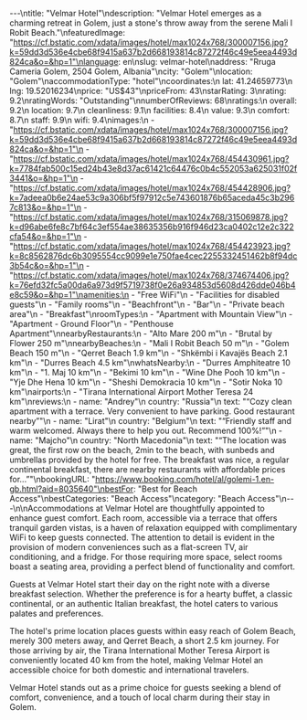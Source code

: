 ---\ntitle: "Velmar Hotel"\ndescription: "Velmar Hotel emerges as a charming retreat in Golem, just a stone's throw away from the serene Mali I Robit Beach."\nfeaturedImage: "https://cf.bstatic.com/xdata/images/hotel/max1024x768/300007156.jpg?k=59dd3d536e4cbe68f9415a637b2d668193814c87272f46c49e5eea4493d824ca&o=&hp=1"\nlanguage: en\nslug: velmar-hotel\naddress: "Rruga Cameria Golem, 2504 Golem, Albania"\ncity: "Golem"\nlocation: "Golem"\naccommodationType: "hotel"\ncoordinates:\n  lat: 41.24659773\n  lng: 19.52016234\nprice: "US$43"\npriceFrom: 43\nstarRating: 3\nrating: 9.2\nratingWords: "Outstanding"\nnumberOfReviews: 68\nratings:\n  overall: 9.2\n  location: 9.7\n  cleanliness: 9.1\n  facilities: 8.4\n  value: 9.3\n  comfort: 8.7\n  staff: 9.9\n  wifi: 9.4\nimages:\n  - "https://cf.bstatic.com/xdata/images/hotel/max1024x768/300007156.jpg?k=59dd3d536e4cbe68f9415a637b2d668193814c87272f46c49e5eea4493d824ca&o=&hp=1"\n  - "https://cf.bstatic.com/xdata/images/hotel/max1024x768/454430961.jpg?k=7784fab500c15ed24b43e8d37ac61421c64476c0b4c552053a625031f02f3441&o=&hp=1"\n  - "https://cf.bstatic.com/xdata/images/hotel/max1024x768/454428906.jpg?k=7adeea0b6e24ae53c9a306bf5f97912c5e743601876b65aceda45c3b2967c813&o=&hp=1"\n  - "https://cf.bstatic.com/xdata/images/hotel/max1024x768/315069878.jpg?k=d96abe6fe8c7bf64c3ef554ae38635356b916f946d23ca0402c12e2c322cfa54&o=&hp=1"\n  - "https://cf.bstatic.com/xdata/images/hotel/max1024x768/454423923.jpg?k=8c8562876dc6b3095554cc9099e1e750fae4cec2255332451462b8f94dc3b54c&o=&hp=1"\n  - "https://cf.bstatic.com/xdata/images/hotel/max1024x768/374674406.jpg?k=76efd32fc5a00da6a973d9f5719738f0e26a934853d5608d426dde046b4e8c59&o=&hp=1"\namenities:\n  - "Free WiFi"\n  - "Facilities for disabled guests"\n  - "Family rooms"\n  - "Beachfront"\n  - "Bar"\n  - "Private beach area"\n  - "Breakfast"\nroomTypes:\n  - "Apartment with Mountain View"\n  - "Apartment - Ground Floor"\n  - "Penthouse Apartment"\nnearbyRestaurants:\n  - "Alto Mare 200 m"\n  - "Brutal by Flower 250 m"\nnearbyBeaches:\n  - "Mali I Robit Beach 50 m"\n  - "Golem Beach 150 m"\n  - "Qerret Beach 1.9 km"\n  - "Shkëmbi i Kavajës Beach 2.1 km"\n  - "Durres Beach 4.5 km"\nwhatsNearby:\n  - "Durres Amphiteatre 10 km"\n  - "1. Maj 10 km"\n  - "Bekimi 10 km"\n  - "Wine Dhe Pooh 10 km"\n  - "Yje Dhe Hena 10 km"\n  - "Sheshi Demokracia 10 km"\n  - "Sotir Noka 10 km"\nairports:\n  - "Tirana International Airport Mother Teresa 24 km"\nreviews:\n  - name: "Andrey"\n    country: "Russia"\n    text: "“Cozy clean apartment with a terrace.
Very convenient to have parking.
Good restaurant nearby”"\n  - name: "Lirat"\n    country: "Belgium"\n    text: "“Friendly staff and warm welcomed. Always there to help you out. Recommend 100%!”"\n  - name: "Majcho"\n    country: "North Macedonia"\n    text: "“The location was great, the first row on the beach, 2min to the beach, with sunbeds and umbrellas provided by the hotel for free. The breakfast was nice, a regular continental breakfast, there are nearby restaurants with affordable prices for...”"\nbookingURL: "https://www.booking.com/hotel/al/golemi-1.en-gb.html?aid=8035640"\nbestFor: "Best for Beach Access"\nbestCategories: "Beach Access"\ncategory: "Beach Access"\n---\n\nAccommodations at Velmar Hotel are thoughtfully appointed to enhance guest comfort. Each room, accessible via a terrace that offers tranquil garden vistas, is a haven of relaxation equipped with complimentary WiFi to keep guests connected. The attention to detail is evident in the provision of modern conveniences such as a flat-screen TV, air conditioning, and a fridge. For those requiring more space, select rooms boast a seating area, providing a perfect blend of functionality and comfort.

Guests at Velmar Hotel start their day on the right note with a diverse breakfast selection. Whether the preference is for a hearty buffet, a classic continental, or an authentic Italian breakfast, the hotel caters to various palates and preferences.

The hotel's prime location places guests within easy reach of Golem Beach, merely 300 meters away, and Qerret Beach, a short 2.5 km journey. For those arriving by air, the Tirana International Mother Teresa Airport is conveniently located 40 km from the hotel, making Velmar Hotel an accessible choice for both domestic and international travelers.

Velmar Hotel stands out as a prime choice for guests seeking a blend of comfort, convenience, and a touch of local charm during their stay in Golem.